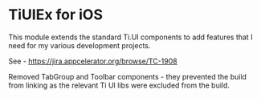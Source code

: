 TiUIEx for iOS
===========================================

This module extends the standard Ti.UI components to add features that I need
for my various development projects.

See - https://jira.appcelerator.org/browse/TC-1908 

Removed TabGroup and Toolbar components - they prevented the build from linking as the relevant Ti UI libs were excluded from the build.